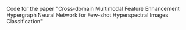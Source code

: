Code for the paper "Cross-domain Multimodal Feature Enhancement Hypergraph Neural Network for Few-shot Hyperspectral Images Classification"
